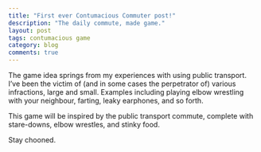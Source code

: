 ```yaml
---
title: "First ever Contumacious Commuter post!"
description: "The daily commute, made game."
layout: post
tags: contumacious game
category: blog
comments: true
---
```


The game idea springs from my experiences with using public transport. I’ve been the victim of (and in some cases the perpetrator of) various infractions, large and small. Examples including playing elbow wrestling with your neighbour, farting, leaky earphones, and so forth.

This game will be inspired by the public transport commute, complete with stare-downs, elbow wrestles, and stinky food.

Stay chooned.
